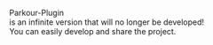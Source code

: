 Parkour-Plugin <br>is an infinite version that will no longer be developed!<br>
You can easily develop and share the project.
